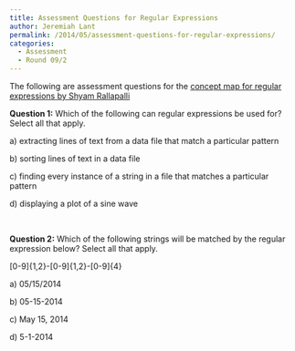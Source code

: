```yaml
---
title: Assessment Questions for Regular Expressions
author: Jeremiah Lant
permalink: /2014/05/assessment-questions-for-regular-expressions/
categories:
  - Assessment
  - Round 09/2
---
```

The following are assessment questions for the [concept map for regular expressions by Shyam Rallapalli][1]

**Question 1:** Which of the following can regular expressions be used for? Select all that apply.

a) extracting lines of text from a data file that match a particular pattern

b) sorting lines of text in a data file

c) finding every instance of a string in a file that matches a particular pattern

d) displaying a plot of a sine wave

&nbsp;

**Question 2:** Which of the following strings will be matched by the regular expression below? Select all that apply.

[0-9]{1,2}-[0-9]{1,2}-[0-9]{4}

a) 05/15/2014

b) 05-15-2014

c) May 15, 2014

d) 5-1-2014

&nbsp;

&nbsp;

 [1]: http://teaching.software-carpentry.org/2014/04/30/concept-map-for-regular-expressions/ "Concept Map for Regular Expressions"
